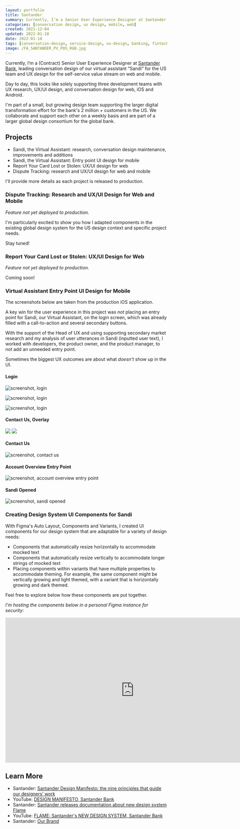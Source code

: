 ```yaml
---
layout: portfolio
title: Santander
summary: Currently, I’m a Senior User Experience Designer at Santander Bank, leading conversation design of our virtual assistant “Sandi” for the US team and UX design for the self-service value stream on web and mobile.
categories: [conversation design, ux design, mobile, web]
created: 2021-12-04
updated: 2022-01-18
date: 2022-01-18
tags: [conversation-design, service-design, ux-design, banking, fintech, ui-design]
image: /FA_SANTANDER_PV_POS_RGB.jpg
---
```


Currently, I’m a (Contract) Senior User Experience Designer at [Santander Bank](https://www.santanderbank.com/), leading conversation design of our virtual assistant “Sandi” for the US team and UX design for the self-service value stream on web and mobile.

Day to day, this looks like solely supporting three development teams with UX research, UX/UI design, and conversation design for web, iOS and Android.

I'm part of a small, but growing design team supporting the larger digital transformation effort for the bank's 2 million + customers in the US.  We collaborate and support each other on a weekly basis and are part of a larger global design consortium for the global bank.

<!-- Projects -->

## Projects

- Sandi, the Virtual Assistant: research, conversation design maintenance, improvements and additions
- Sandi, the Virtual Assistant: Entry point UI design for mobile
- Report Your Card Lost or Stolen: UX/UI design for web
- Dispute Tracking: research and UX/UI design for web and mobile

I'll provide more details as each project is released to production.

### Dispute Tracking: Research and UX/UI Design for Web and Mobile

*Feature not yet deployed to production.*

I'm particularly excited to show you how I adapted components in the existing global design system for the US design context and specific project needs.

Stay tuned!

### Report Your Card Lost or Stolen: UX/UI Design for Web

*Feature not yet deployed to production.*

Coming soon!

### Virtual Assistant Entry Point UI Design for Mobile

The screenshots below are taken from the production iOS application.

A key win for the user experience in this project was *not* placing an entry point for Sandi, our Virtual Assistant, on the login screen, which was already filled with a call-to-action and several secondary buttons.

With the support of the Head of UX and using supporting secondary market research and my analysis of user utterances in Sandi (inputted user text), I worked with developers, the product owner, and the product manager, to not add an unneeded entry point.

Sometimes the biggest UX outcomes are about what *doesn't* show up in the UI.

#### Login

![screenshot, login](/IMG_8551.png) <!-- viewable in github deployed build, image in folder inside of _portfolio with same name as markdown portfolio page -->

![screenshot, login](IMG_8551.png) <!-- viewable in local jekyll build, image in folder inside of _portfolio with same name as markdown portfolio page -->

![screenshot, login](santander/IMG_8551.png) <!-- viewable directly in markdown -->

<!-- End of Projects Section -->

#### Contact Us, Overlay

<!-- Displaying images with fallbacks using the object html tag.  Thanks Alberto!  (See https://dev.to/albertodeago88/html-only-image-fallback-19im) -->

<object data="/IMG_8549.png">
  <img src="IMG_8549.png"/>
  <img src="santander/IMG_8549.png"/>
</object>

#### Contact Us

![screenshot, contact us](/IMG_8550.png)

#### Account Overview Entry Point

![screenshot, account overview entry point](/IMG_8547.png)

#### Sandi Opened

![screenshot, sandi opened](/IMG_8548.png)

### Creating Design System UI Components for Sandi

With Figma's Auto Layout, Components and Variants, I created UI components for our design system that are adaptable for a variety of design needs:

- Components that automatically resize horizontally to accommodate mocked text
- Components that automatically resize vertically to accommodate longer strings of mocked text
- Placing components within variants that have multiple properties to accommodate theming.  For example, the same component might be vertically growing and light themed, with a variant that is horizontally growing and dark themed.

Feel free to explore below how these components are put together.

*I'm hosting the components below in a personal Figma instance for security:*

<iframe style="border: 1px solid rgba(0, 0, 0, 0.1);" width="800" height="450" src="https://www.figma.com/embed?embed_host=share&url=https%3A%2F%2Fwww.figma.com%2Ffile%2Fz7NkGZe84Mo55xnN6pUdVn%2FSantander-Portfolio-Pieces%3Fnode-id%3D2%253A24" allowfullscreen></iframe>

## Learn More

- Santander: [Santander Design Manifesto: the nine principles that guide our designers’ work](https://www.santander.com/en/stories/santander-design-manifesto-the-nine-principles-that-guide-our-designers-work)
- YouTube: [DESIGN MANIFESTO, Santander Bank](https://www.youtube.com/watch?v=Fig7C4tWrK8)
- Santander: [Santander releases documentation about new design system Flame](https://www.santander.com/en/stories/santander-releases-documentation-about-new-design-system-flame)
- YouTube: [FLAME: Santander's NEW DESIGN SYSTEM, Santander Bank](https://www.youtube.com/watch?v=GHTAIz4Ie14)
- Santander: [Our Brand](https://www.santander.com/en/about-us/our-brand)

[^1]: [https://www.santanderus.com/about-us/](https://www.santanderus.com/about-us/)